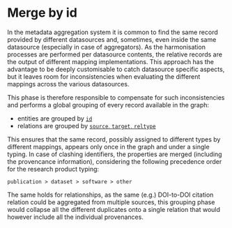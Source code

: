 # Merge by id

In the metadata aggregation system it is common to find the same record provided by 
different datasources and, sometimes, even inside the same datasource (especially in 
case of aggregators). As the harmonisation processes are performed per datasource 
contents, the relative records are the output of different mapping implementations. 
This approach has the advantage to be deeply customisable to catch datasource specific 
aspects, but it leaves room for inconsistencies when evaluating the different mappings 
across the various datasources.

This phase is therefore responsible to compensate for such inconsistencies and performs
a global grouping of every record available in the graph:

- entities are grouped by [`id`](../data-model/entities/research-product#id)
- relations are grouped by [`source`, `target`, `reltype`](../data-model/relationships/relationship-object)

This ensures that the same record, possibly assigned to different types by different 
mappings, appears only once in the graph and under a single typing. In case of clashing 
identifiers, the properties are merged (including the provencance information), considering 
the following precedence order for the research product typing:

```
publication > dataset > software > other
```

The same holds for relationships, as the same (e.g.) DOI-to-DOI citation relation could 
be aggregated from multiple sources, this grouping phase would collapse all the different 
duplicates onto a single relation that would however include all the individual provenances.
